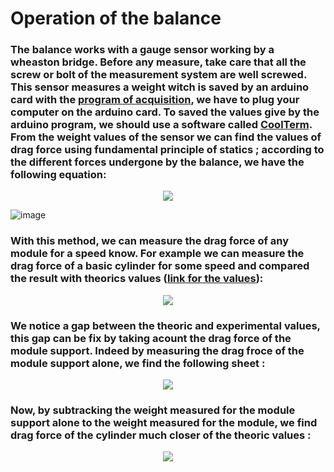 # Operation of the balance
### The balance works with a gauge sensor working by a wheaston bridge. Before any measure, take care that all the screw or bolt of the measurement system are well screwed. This sensor measures a weight witch is saved by an arduino card with the [program of acquisition](https://github.com/fluidodinamica/balance_tunel_de_viento/blob/main/_talonnage_masse.ino), we have to plug your computer on the arduino card. To saved the values give by the arduino program, we should use a software called [CoolTerm](https://coolterm.en.lo4d.com/windows). From the weight values of the sensor we can find the values of drag force using fundamental principle of statics ; according to the different forces undergone by the balance, we have the following equation:
<p align="center">
  <img src="https://user-images.githubusercontent.com/104587276/166970391-a733e828-1131-4365-bf0a-195d40c10461.png"/>
</p>  

![image](https://user-images.githubusercontent.com/104587276/167152004-4aeec315-5941-45a6-8a1c-c2f7d5c24f2c.png)

### With this method, we can measure the drag force of any module for a speed know. For example we can measure the drag force of a basic cylinder for some speed and compared the result with theorics values ([link for the values](https://github.com/fluidodinamica/balance_tunel_de_viento/blob/main/Values%20drag%20force.csv)):
<p align="center">
  <img src="https://user-images.githubusercontent.com/104587276/166973557-18a1a91c-e890-4137-a0f2-bf0f8cc8a3a8.png"/>
</p> 

### We notice a gap between the theoric and experimental values, this gap can be fix by taking acount the drag force of the module support. Indeed by measuring the drag froce of the module support alone, we find the following sheet :
<p align="center">
  <img src="https://user-images.githubusercontent.com/104587276/166975389-e1400ceb-d474-4373-8ef0-5102f68a3811.png"/>
</p> 

### Now, by subtracking the weight measured for the module support alone to the weight measured for the module, we find drag force of the cylinder much closer of the theoric values : 
<p align="center">
  <img src="https://user-images.githubusercontent.com/104587276/166976281-332447a3-1565-4d8e-b448-cf27f00cc306.png"/>
</p> 



